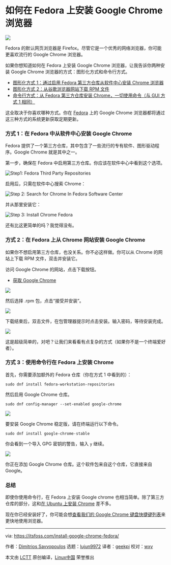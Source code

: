 [#]: collector: (lujun9972)
[#]: translator: (geekpi)
[#]: reviewer: (wxy)
[#]: publisher: ( )
[#]: url: ( )
[#]: subject: (How to Install Google Chrome on Fedora [Beginner’s Tutorial])
[#]: via: (https://itsfoss.com/install-google-chrome-fedora/)
[#]: author: (Dimitrios Savvopoulos https://itsfoss.com/author/dimitrios/)

如何在 Fedora 上安装 Google Chrome 浏览器
======

![](https://img.linux.net.cn/data/attachment/album/202011/25/094346ig44av4l4lzh1v7t.jpg)

Fedora 的默认网页浏览器是 Firefox。尽管它是一个优秀的网络浏览器，你可能更喜欢流行的 Google Chrome 浏览器。

如果你想知道如何在 Fedora 上安装 Google Chrome 浏览器，让我告诉你两种安装 Google Chrome 浏览器的方式：图形化方式和命令行方式。

* [图形化方式 1：通过启用 Fedora 第三方仓库从软件中心安装 Chrome 浏览器][1]
* [图形化方式 2：从谷歌浏览器网站下载 RPM 文件][2]
* [命令行方式：从 Fedora 第三方仓库安装 Chrome，一切使用命令（与 GUI 方式 1 相同）][3]

这全取决于你喜欢哪种方式。你在 [Fedora][4] 上的 Google Chrome 浏览器都将通过这三种方式的系统更新获取定期更新。

### 方式 1：在 Fedora 中从软件中心安装 Google Chrome

Fedora 提供了一个第三方仓库，其中包含了一些流行的专有软件、图形驱动程序。Google Chrome 就是其中之一。

第一步，确保在 Fedora 中启用第三方仓库。你应该在软件中心中看到这个选项。

![Step1: Fedora Third Party Repositories][5]

启用后，只需在软件中心搜索 Chrome：

![Step 2: Search for Chrome In Fedora Software Center][6]

并从那里安装它：

![Step 3: Install Chrome Fedora][7]

还有比这更简单的吗？我觉得没有。

### 方式 2：在 Fedora 上从 Chrome 网站安装 Google Chrome

如果你不想启用第三方仓库，也没关系。你不必这样做。你可以从 Chrome 的网站上下载 RPM 文件，双击并安装它。

访问 Google Chrome 的网站，点击下载按钮。

- [获取 Google Chrome][8]

![][9]

然后选择 .rpm 包，点击“接受并安装”。

![][10]

下载结束后，双击文件，在包管理器提示时点击安装。输入密码，等待安装完成。

![][11]

这是超级简单的，对吧？让我们来看看有点复杂的方式（如果你不是一个终端爱好者）。

### 方式 3：使用命令行在 Fedora 上安装 Chrome

首先，你需要添加额外的 Fedora 仓库（你在方式 1 中看到的）：

```
sudo dnf install fedora-workstation-repositories
```

然后启用 Google Chrome 仓库。

```
sudo dnf config-manager --set-enabled google-chrome
```

![][12]

要安装 Google Chrome 稳定版，请在终端运行以下命令。

```
sudo dnf install google-chrome-stable
```

你会看到一个导入 GPG 密钥的警告，输入 `y` 继续。

![][13]

你正在添加 Google Chrome 仓库。这个软件包来自这个仓库，它直接来自 Google。

### 总结

即使你使用命令行，在 Fedora 上安装 Google chrome 也相当简单。除了第三方仓库的部分，这和[在 Ubuntu 上安装 Chrome][14] 差不多。

现在你已经安装好了，你可能会想[查看我们的 Google Chrome 键盘快捷键列表][15]来更快地使用浏览器。

--------------------------------------------------------------------------------

via: https://itsfoss.com/install-google-chrome-fedora/

作者：[Dimitrios Savvopoulos][a]
选题：[lujun9972][b]
译者：[geekpi](https://github.com/geekpi)
校对：[wxy](https://github.com/wxy)

本文由 [LCTT](https://github.com/LCTT/TranslateProject) 原创编译，[Linux中国](https://linux.cn/) 荣誉推出

[a]: https://itsfoss.com/author/dimitrios/
[b]: https://github.com/lujun9972
[1]: tmp.VFVwBw56ac#gui-method-1
[2]: tmp.VFVwBw56ac#gui-method-2
[3]: tmp.VFVwBw56ac#cli-method
[4]: https://getfedora.org/
[5]: https://i0.wp.com/itsfoss.com/wp-content/uploads/2020/11/fedora-third-party-repositories.jpg?resize=800%2C400&ssl=1
[6]: https://i1.wp.com/itsfoss.com/wp-content/uploads/2020/11/chrome-in-fedora.png?resize=800%2C400&ssl=1
[7]: https://i2.wp.com/itsfoss.com/wp-content/uploads/2020/11/installing-chrome-fedora.png?resize=800%2C400&ssl=1
[8]: https://www.google.com/chrome/
[9]: https://i1.wp.com/itsfoss.com/wp-content/uploads/2019/01/install-google-chrome-ubuntu-1.jpeg?resize=800%2C374&ssl=1
[10]: https://i1.wp.com/itsfoss.com/wp-content/uploads/2020/11/3.-download-rpm-chrome.png?resize=800%2C600&ssl=1
[11]: https://i2.wp.com/itsfoss.com/wp-content/uploads/2020/11/4.-install-chrome-fedora.png?resize=800%2C550&ssl=1
[12]: https://i2.wp.com/itsfoss.com/wp-content/uploads/2020/11/1.-Fedora-extra-repos.png?resize=800%2C550&ssl=1
[13]: https://i0.wp.com/itsfoss.com/wp-content/uploads/2020/11/2.-Fedora-GPG-key.png?resize=800%2C550&ssl=1
[14]: https://itsfoss.com/install-chrome-ubuntu/
[15]: https://itsfoss.com/google-chrome-shortcuts/
